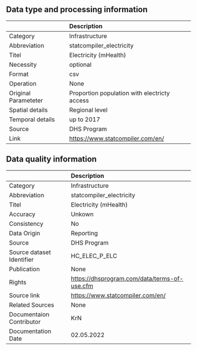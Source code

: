 ## Data type and processing information 

|                      | Description                                  |
|:---------------------|:---------------------------------------------|
| Category             | Infrastructure                               |
| Abbreviation         | statcompiler_electricity                     |
| Titel                | Electricity (mHealth)                        |
| Necessity            | optional                                     |
| Format               | csv                                          |
| Operation            | None                                         |
| Original Parameteter | Proportion population with electricty access |
| Spatial details      | Regional level                               |
| Temporal details     | up to 2017                                   |
| Source               | DHS Program                                  |
| Link                 | https://www.statcompiler.com/en/             |

## Data quality information 

|                           | Description                                  |
|:--------------------------|:---------------------------------------------|
| Category                  | Infrastructure                               |
| Abbreviation              | statcompiler_electricity                     |
| Titel                     | Electricity (mHealth)                        |
| Accuracy                  | Unkown                                       |
| Consistency               | No                                           |
| Data Origin               | Reporting                                    |
| Source                    | DHS Program                                  |
| Source dataset Identifier | HC_ELEC_P_ELC                                |
| Publication               | None                                         |
| Rights                    | https://dhsprogram.com/data/terms-of-use.cfm |
| Source link               | https://www.statcompiler.com/en/             |
| Related Sources           | None                                         |
| Documentaion Contributor  | KrN                                          |
| Documentation Date        | 02.05.2022                                   |